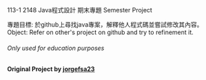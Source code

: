 113-1 2148 Java程式設計 期末專題 Semester Project

專題目標: 於github上尋找java專案，解釋他人程式碼並嘗試修改其內容。
Object: Refer on other's project on github and try to refinement it.

###### Only used for education purposes
#### Original Project by [jorgefsa23](https://github.com/jorgefsa23/java)
